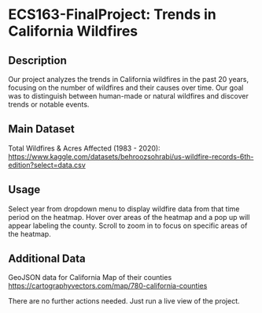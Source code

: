 # ECS163-FinalProject: Trends in California Wildfires

## Description
Our project analyzes the trends in California wildfires in the past 20 years, focusing on the number of wildfires and their causes over time. Our goal was to distinguish between human-made or natural wildfires and discover trends or notable events.

## Main Dataset
Total Wildfires & Acres Affected (1983 - 2020): https://www.kaggle.com/datasets/behroozsohrabi/us-wildfire-records-6th-edition?select=data.csv

## Usage
Select year from dropdown menu to display wildfire data from that time period on the heatmap. Hover over areas of the heatmap and a pop up will appear labeling the county. Scroll to zoom in to focus on specific areas of the heatmap. 


## Additional Data
GeoJSON data for California Map of their counties
https://cartographyvectors.com/map/780-california-counties

There are no further actions needed. Just run a live view of the project.
